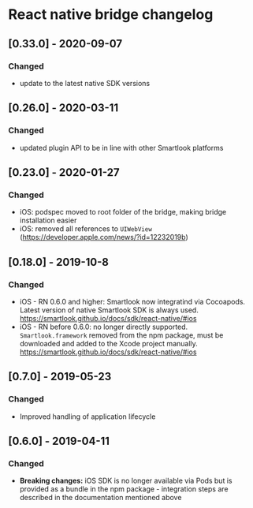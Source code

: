 # React native bridge changelog

## [0.33.0] - 2020-09-07
### Changed
- update to the latest native SDK versions

## [0.26.0] - 2020-03-11
### Changed
- updated plugin API to be in line with other Smartlook platforms

## [0.23.0] - 2020-01-27
### Changed
- iOS: podspec moved to root folder of the bridge, making bridge installation easier
- iOS: removed all references to `UIWebView` (https://developer.apple.com/news/?id=12232019b)


## [0.18.0] - 2019-10-8
### Changed
- iOS - RN 0.6.0 and higher: Smartlook now integratind via Cocoapods. Latest version of native Smartlook SDK is always used. https://smartlook.github.io/docs/sdk/react-native/#ios
- iOS - RN before 0.6.0: no longer directly supported. `Smartlook.framework` removed from the npm package, must be downloaded and added to the Xcode project manually. https://smartlook.github.io/docs/sdk/react-native/#ios


## [0.7.0] - 2019-05-23
### Changed
- Improved handling of application lifecycle


## [0.6.0] - 2019-04-11
### Changed
- **Breaking changes:** iOS SDK is no longer available via Pods but is provided as a bundle in the npm package - integration steps are described in the documentation mentioned above
